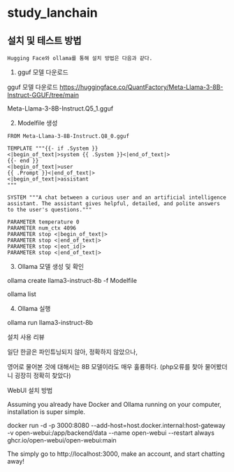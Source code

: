 # study_lanchain

## 설치 및 테스트 방법
`Hugging Face와 ollama를 통해 설치 방법은 다음과 같다.`

1. gguf 모델 다운로드 

gguf 모델 다운로드
https://huggingface.co/QuantFactory/Meta-Llama-3-8B-Instruct-GGUF/tree/main  



Meta-Llama-3-8B-Instruct.Q5_1.gguf



2. Modelfile 생성
```
FROM Meta-Llama-3-8B-Instruct.Q8_0.gguf

TEMPLATE """{{- if .System }}
<|begin_of_text|>system {{ .System }}<|end_of_text|>
{{- end }}
<|begin_of_text|>user
{{ .Prompt }}<|end_of_text|>
<|begin_of_text|>assistant
"""

SYSTEM """A chat between a curious user and an artificial intelligence assistant. The assistant gives helpful, detailed, and polite answers to the user's questions."""

PARAMETER temperature 0
PARAMETER num_ctx 4096
PARAMETER stop <|begin_of_text|>
PARAMETER stop <|end_of_text|>
PARAMETER stop <|eot_id|>
PARAMETER stop <|end_of_text|>
```

3. Ollama 모델 생성 및 확인

ollama create llama3-instruct-8b -f Modelfile

ollama list

4. Ollama 실행

ollama run llama3-instruct-8b

설치 사용 리뷰 

일단 한글은 파인튜닝되지 않아, 정확하지 않았으나,

영어로 물어본 것에 대해서는 8B 모델이라도 매우 훌륭하다. (php오류를 찾아 물어봤더니 굉장히 정확히 찾았다)



WebUI 설치 방법

Assuming you already have Docker and Ollama running on your computer, installation is super simple.

docker run -d -p 3000:8080 --add-host=host.docker.internal:host-gateway -v open-webui:/app/backend/data --name open-webui --restart always ghcr.io/open-webui/open-webui:main

The simply go to http://localhost:3000, make an account, and start chatting away!
